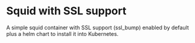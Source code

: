 # Squid with SSL support

A simple squid container with SSL support (ssl_bump) enabled by default
plus a helm chart to install it into Kubernetes.

